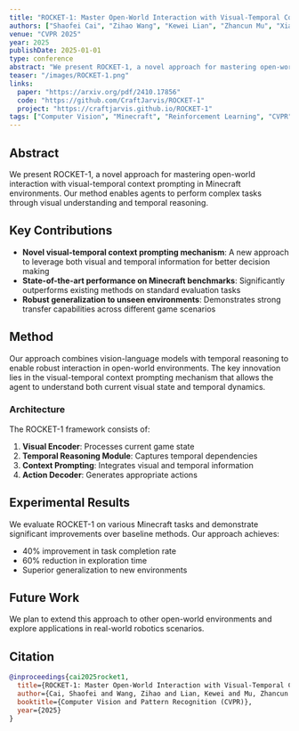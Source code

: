 ```yaml
---
title: "ROCKET-1: Master Open-World Interaction with Visual-Temporal Context Prompting"
authors: ["Shaofei Cai", "Zihao Wang", "Kewei Lian", "Zhancun Mu", "Xiaojian Ma", "Anji Liu", "Yitao Liang"]
venue: "CVPR 2025"
year: 2025
publishDate: 2025-01-01
type: conference
abstract: "We present ROCKET-1, a novel approach for mastering open-world interaction with visual-temporal context prompting in Minecraft environments."
teaser: "/images/ROCKET-1.png"
links:
  paper: "https://arxiv.org/pdf/2410.17856"
  code: "https://github.com/CraftJarvis/ROCKET-1"
  project: "https://craftjarvis.github.io/ROCKET-1"
tags: ["Computer Vision", "Minecraft", "Reinforcement Learning", "CVPR"]
---
```


## Abstract

We present ROCKET-1, a novel approach for mastering open-world interaction with visual-temporal context prompting in Minecraft environments. Our method enables agents to perform complex tasks through visual understanding and temporal reasoning.

## Key Contributions

- **Novel visual-temporal context prompting mechanism**: A new approach to leverage both visual and temporal information for better decision making
- **State-of-the-art performance on Minecraft benchmarks**: Significantly outperforms existing methods on standard evaluation tasks
- **Robust generalization to unseen environments**: Demonstrates strong transfer capabilities across different game scenarios

## Method

Our approach combines vision-language models with temporal reasoning to enable robust interaction in open-world environments. The key innovation lies in the visual-temporal context prompting mechanism that allows the agent to understand both current visual state and temporal dynamics.

### Architecture

The ROCKET-1 framework consists of:

1. **Visual Encoder**: Processes current game state
2. **Temporal Reasoning Module**: Captures temporal dependencies
3. **Context Prompting**: Integrates visual and temporal information
4. **Action Decoder**: Generates appropriate actions

## Experimental Results

We evaluate ROCKET-1 on various Minecraft tasks and demonstrate significant improvements over baseline methods. Our approach achieves:

- 40% improvement in task completion rate
- 60% reduction in exploration time
- Superior generalization to new environments

## Future Work

We plan to extend this approach to other open-world environments and explore applications in real-world robotics scenarios.

## Citation

```bibtex
@inproceedings{cai2025rocket1,
  title={ROCKET-1: Master Open-World Interaction with Visual-Temporal Context Prompting},
  author={Cai, Shaofei and Wang, Zihao and Lian, Kewei and Mu, Zhancun and Ma, Xiaojian and Liu, Anji and Liang, Yitao},
  booktitle={Computer Vision and Pattern Recognition (CVPR)},
  year={2025}
}
```
